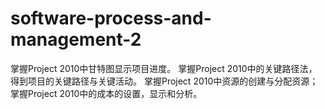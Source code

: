 # software-process-and-management-2
掌握Project 2010中甘特图显示项目进度。
掌握Project 2010中的关键路径法，得到项目的关键路径与关键活动。
掌握Project 2010中资源的创建与分配资源；
掌握Project 2010中的成本的设置，显示和分析。
